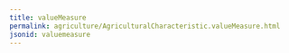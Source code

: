 ```yaml
---
title: valueMeasure
permalink: agriculture/AgriculturalCharacteristic.valueMeasure.html
jsonid: valuemeasure
---
```

